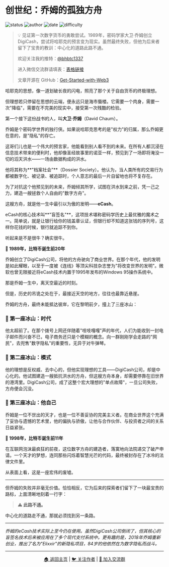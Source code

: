 # 创世纪：乔姆的孤独方舟

![status](https://img.shields.io/badge/状态-已完成-success)
![author](https://img.shields.io/badge/作者-beihaili-blue)
![date](https://img.shields.io/badge/日期-2025--07%20block%20904975-orange)
![difficulty](https://img.shields.io/badge/难度-初级-green)

> 💡 见证第一次数字货币的勇敢尝试。1989年，密码学家大卫·乔姆创立DigiCash，尝试将哈耶克的预言变为现实。虽然最终失败，但他为后来者留下了宝贵的教训：中心化的道路此路不通。
> 
> 欢迎关注我的推特：[@bhbtc1337](https://twitter.com/bhbtc1337)
> 
> 进入微信交流群请填表：[表格链接](https://forms.gle/QMBwL6LwZyQew1tX8)
> 
> 文章开源在 GitHub：[Get-Started-with-Web3](https://github.com/beihaili/Get-Started-with-Web3)
> 

哈耶克的思想，像一道划破长夜的闪电，照亮了那个关于自由货币的终极理想。

但理想若只停留在思想的云端，便永远只是海市蜃楼。它需要一个肉身，需要一次"降临"，需要在不完美的现实中，接受第一次残酷的检验。

第一个接下这份战书的人，叫**大卫·乔姆**（David Chaum）。

乔姆是个密码学世界的独行侠。如果说哈耶克思考的是"权力"的归属，那么乔姆更在意的，是"隐私"的存亡。

这哥们儿也是一个伟大的预言家，他能看到别人看不到的未来。在所有人都沉浸在信息技术带来的便利时，他却像圣经故事里的诺亚一样，预见到了一场即将淹没一切的滔天洪水——一场由数据构成的洪水。

他将其称为**"档案社会"**（Dossier Society）。他认为，当人类所有的交易行为都被数字化、被记录、被追踪时，个人意志的最后一片自留地也将不复存在。

为了对抗这个他预见到的未来，乔姆倾其所学，试图在洪水到来之前，凭一己之力，建造一艘拯救个人自由的"数字方舟"。

这艘方舟，就是他一生中最引以为傲的发明——**eCash**。

eCash的核心技术叫**"盲签名"**，这项技术堪称密码学历史上最优雅的魔术之一。简单说，就是让银行给你的钱盖章认证，但银行却不知道这张钱的序列号，这样你花钱的时候，银行就追踪不到你。

听起来是不是很牛？确实很牛。

**📅 1989年，比特币诞生前20年**

乔姆创立了DigiCash公司，将他的方舟驶向了商业世界。在那个年代，他的发明是如此耀眼，以至于一度被《连线》等顶尖科技杂志誉为"将改变世界的发明"。微软也曾无限接近将eCash技术内置于1995年发布的Windows 95操作系统中。

那是乔姆一生中，离天空最近的时刻。

但是，历史的吊诡之处在于，最接近天空的地方，往往也最靠近悬崖。

乔姆的方舟，最终未能抵达彼岸，它在黎明前夕，撞上了三座冰山：

### 🧊 第一座冰山：时代

他太超前了。在那个拨号上网还伴随着"吱吱嘎嘎"声的年代，人们为能收到一封电子邮件而兴奋不已，电子商务还只是个模糊的概念。向一群刚刚学会走路的"网民"，去兜售"数字隐私"的重要性，无异于对牛弹琴。

### 🧊 第二座冰山：模式

他的理想是反权威、去中心的，但他实现理想的工具——DigiCash公司，却是中心化的。他试图建造一艘抵抗洪水的方舟，但这艘方舟本身，却需要停靠在旧世界的港湾里。DigiCash公司，成了这整个宏大理想的"单点故障"，一旦公司失败，方舟便会沉没。

### 🧊 第三座冰山：他自己

乔姆是一位不世出的天才，也是一位不善妥协的完美主义者。在商业世界这个充满了妥协与遗憾的艺术里，他的偏执与骄傲，让他与合作伙伴、与投资者之间的关系日益紧张。

**📅 1998年，比特币诞生前11年**

在互联网泡沫最疯狂的前夜，这位数字方舟的建造者，落寞地向法院递交了破产申请。一个天才的梦想，连同那些闪烁着智慧光芒的代码，最终被封存在了冰冷的法律文件里。

从表面上看，这是一座宏伟的废墟。

---

但乔姆的失败并非毫无价值。恰恰相反，它为后来的探索者们留下了一块最宝贵的路标，上面清晰地刻着一行字：

> **⚠️ 此路不通。**

中心化的道路走不通，那就必须找到另一条路。

---

*乔姆的eCash技术实际上至今仍在使用。虽然DigiCash公司倒闭了，但其核心的盲签名技术后来被应用在了多个现代支付系统中。更有趣的是，2018年乔姆重新创业，推出了名为"Elixxir"的新隐私项目，84岁的他依然在为数字隐私而战斗。*

---

<div align="center">
<a href="https://github.com/beihaili/Get-Started-with-Web3">🏠 返回主页</a> | 
<a href="https://twitter.com/bhbtc1337">🐦 关注作者</a> | 
<a href="https://forms.gle/QMBwL6LwZyQew1tX8">📝 加入交流群</a>
</div>
